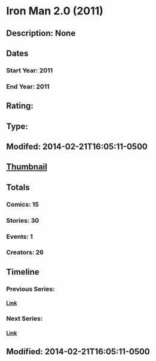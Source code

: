 # Iron Man 2.0 (2011)
## Description: None
## Dates
### Start Year: 2011
### End Year: 2011
## Rating: 
## Type: 
## Modifed: 2014-02-21T16:05:11-0500
## [Thumbnail](http://i.annihil.us/u/prod/marvel/i/mg/6/00/515f311d37ca7.jpg)
## Totals
### Comics: 15
### Stories: 30
### Events: 1
### Creators: 26
## Timeline
### Previous Series: 
#### [Link]()
### Next Series: 
#### [Link]()
## Modified: 2014-02-21T16:05:11-0500